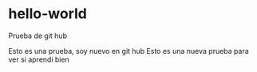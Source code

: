 # hello-world
Prueba de git hub


Esto es una prueba, soy nuevo en git hub 
Esto es una nueva prueba para ver si aprendi bien
